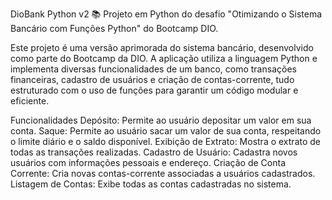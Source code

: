 DioBank Python v2
📚 Projeto em Python do desafio "Otimizando o Sistema Bancário com Funções Python" do Bootcamp DIO.

Este projeto é uma versão aprimorada do sistema bancário, desenvolvido como parte do Bootcamp da DIO. A aplicação utiliza a linguagem Python e implementa diversas funcionalidades de um banco, como transações financeiras, cadastro de usuários e criação de contas-corrente, tudo estruturado com o uso de funções para garantir um código modular e eficiente.

Funcionalidades
Depósito: Permite ao usuário depositar um valor em sua conta.
Saque: Permite ao usuário sacar um valor de sua conta, respeitando o limite diário e o saldo disponível.
Exibição de Extrato: Mostra o extrato de todas as transações realizadas.
Cadastro de Usuário: Cadastra novos usuários com informações pessoais e endereço.
Criação de Conta Corrente: Cria novas contas-corrente associadas a usuários cadastrados.
Listagem de Contas: Exibe todas as contas cadastradas no sistema.
